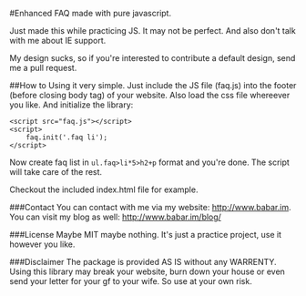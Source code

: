 #Enhanced FAQ made with pure javascript.

Just made this while practicing JS. It may not be perfect. And also don't talk with me about IE support.

My design sucks, so if you're interested to contribute a default design, send me a pull request.


##How to
Using it very simple.
Just include the JS file (faq.js) into the footer (before closing body tag) of your website. Also load the css file whereever you like. And initialize the library:
```
<script src="faq.js"></script>
<script>
	faq.init('.faq li');
</script>
```

Now create faq list in `ul.faq>li*5>h2+p` format and you're done. The script will take care of the rest.

Checkout the included index.html file for example.


###Contact
You can contact with me via my website: http://www.babar.im.
You can visit my blog as well: http://www.babar.im/blog/


###License
Maybe MIT maybe nothing. It's just a practice project, use it however you like.


###Disclaimer
The package is provided AS IS without any WARRENTY. Using this library may break your website, burn down your house or even send your letter for your gf to your wife. So use at your own risk.
